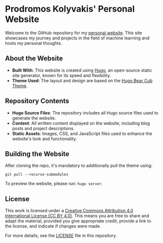 # Prodromos Kolyvakis' Personal Website

Welcome to the GitHub repository for my [personal website](https://prokolyvakis.github.io/). This site showcases my journey and projects in the field of machine learning and hosts my personal thoughts.

## About the Website

- **Built With**: This website is created using [Hugo](https://gohugo.io/), an open-source static site generator, known for its speed and flexibility.
- **Theme Used**: The layout and design are based on the [Hugo Bear Cub Theme](https://github.com/clente/hugo-bearcub).

## Repository Contents

- **Hugo Source Files**: The repository includes all Hugo source files used to generate the website.
- **Content**: All written content displayed on the website, including blog posts and project descriptions.
- **Static Assets**: Images, CSS, and JavaScript files used to enhance the website's look and functionality.

## Building the Website

After cloning the repo, it's mandatory to additionally pull the theme using:
```
git pull --recurse-submodules
```

To preview the website, please run: `hugo server`.

## License

This work is licensed under a [Creative Commons Attribution 4.0 International License (CC BY 4.0)](https://creativecommons.org/licenses/by/4.0/legalcode). This means you are free to share and adapt the material, provided you give appropriate credit, provide a link to the license, and indicate if changes were made.

For more details, see the [LICENSE](LICENSE) file in this repository.
